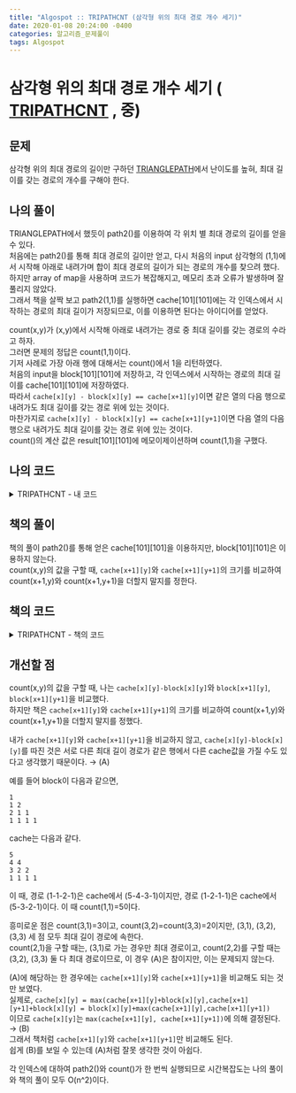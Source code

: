 ```yaml
---
title: "Algospot :: TRIPATHCNT (삼각형 위의 최대 경로 개수 세기)"
date: 2020-01-08 20:24:00 -0400
categories: 알고리즘_문제풀이 
tags: Algospot
---
```


# 삼각형 위의 최대 경로 개수 세기 ( [TRIPATHCNT](https://algospot.com/judge/problem/read/TRIPATHCNT) , 중)

## 문제
삼각형 위의 최대 경로의 길이만 구하던 [TRIANGLEPATH](https://algospot.com/judge/problem/read/TRIANGLEPATH)에서 난이도를 높혀, 최대 길이를 갖는 경로의 개수를 구해야 한다.  

## 나의 풀이
TRIANGLEPATH에서 했듯이 path2()를 이용하여 각 위치 별 최대 경로의 길이를 얻을 수 있다.  
처음에는 path2()를 통해 최대 경로의 길이만 얻고, 다시 처음의 input 삼각형의 (1,1)에서 시작해 아래로 내려가며 합이 최대 경로의 길이가 되는 경로의 개수를 찾으려 했다.  
하지만 array of map을 사용하며 코드가 복잡해지고, 메모리 초과 오류가 발생하며 잘 풀리지 않았다.  
그래서 책을 살짝 보고 path2(1,1)를 실행하면 cache[101][101]에는 각 인덱스에서 시작하는 경로의 최대 길이가 저장되므로, 이를 이용하면 된다는 아이디어를 얻었다.  
  
count(x,y)가 (x,y)에서 시작해 아래로 내려가는 경로 중 최대 길이를 갖는 경로의 수라고 하자.  
그러면 문제의 정답은 count(1,1)이다.  
기저 사례로 가장 아래 행에 대해서는 count()에서 1을 리턴하였다.  
처음의 input을 block[101][101]에 저장하고, 각 인덱스에서 시작하는 경로의 최대 길이를 cache[101][101]에 저장하였다.  
따라서 `cache[x][y] - block[x][y] == cache[x+1][y]`이면 같은 열의 다음 행으로 내려가도 최대 길이를 갖는 경로 위에 있는 것이다.  
마찬가지로 `cache[x][y] - block[x][y] == cache[x+1][y+1]`이면 다음 열의 다음 행으로 내려가도 최대 길이를 갖는 경로 위에 있는 것이다.  
count()의 계산 값은 result[101][101]에 메모이제이션하며 count(1,1)을 구했다.  
  
## 나의 코드

<details>
<summary>TRIPATHCNT - 내 코드</summary>
<div markdown="1">

```
#include <stdio.h>
#include <string.h>
#include <iostream>
#include <utility>
#include <vector>
#include <algorithm>

#ifdef _MSC_VER
#define _CRT_SCURE_NO_WARNINGS
#endif

using namespace std;
int block[101][101];
int result[101][101];
int cache[101][101];
int path2(int row, int col);
int n;
int count(int row, int col);

int main()
{
    ios::sync_with_stdio(false);
    cin.tie(NULL);
    int iters;
    cin >> iters;
    vector<int> answer;

    for (int i = 0; i < iters; i++)
    {
        // 메모이제이션할 메모리 초기화
        memset(block, 0, sizeof block);
        memset(result, -1, sizeof result);
        memset(cache, 0, sizeof cache);

        cin >> n;
        // 주어진 input을 block[101][101]에 저장
        for (int x = 1; x <= n; x++)
        {
            for (int y = 1; y <= x; y++)
                cin >> block[x][y];
        }
        
        // 각 인덱스에서 시작하는 최대 경로의 길이를 cache[101][101]에 저장
        path2(1, 1);

        // cache[101][101]와 block[101][101]을 이용하여, (1,1)에서 출발하는 최대 길이 경로의 개수를 구함
        answer.push_back(count(1, 1));

    }
    for (int i = 0; i < iters; i++)
        cout << answer[i] << endl;
    return 0;
}

int count(int row, int col)
{
    if (result[row][col] != -1)
        return result[row][col];
    int &ret = result[row][col];
    ret = 0;
    if (row == n)
        ret = 1;
    else
    {
        // if 조건문이 성립하면 같은 열의 다음 행으로 내려가도 최대 길이의 경로에 있는 것이다.
        if (cache[row][col] - block[row][col] == cache[row + 1][col])
            ret += count(row + 1, col);
        // if 조건문이 성립하면 다음 열의 다음 행으로 내려가도 최대 길이의 경로에 있는 것이다.
        if (cache[row][col] - block[row][col] == cache[row + 1][col + 1])
            ret += count(row + 1, col + 1);
    }
    return ret;
}


int path2(int row, int col)
{
    if (cache[row][col] != 0)
        return cache[row][col];
    int &ret = cache[row][col];
    ret = block[row][col];
    if (row != n)
        ret += max(path2(row + 1, col), path2(row + 1, col + 1));
    return ret;
}
```  

</div>
</details>  


## 책의 풀이
책의 풀이 path2()를 통해 얻은 cache[101][101]을 이용하지만, block[101][101]은 이용하지 않는다.  
count(x,y)의 값을 구할 때, `cache[x+1][y]`와 `cache[x+1][y+1]`의 크기를 비교하여 count(x+1,y)와 count(x+1,y+1)을 더할지 말지를 정한다.  

## 책의 코드

<details>
<summary>TRIPATHCNT - 책의 코드</summary>
<div markdown="1">

  
```
#include <stdio.h>
#include <string.h>
#include <iostream>
#include <utility>
#include <vector>
#include <algorithm>

#ifdef _MSC_VER
#define _CRT_SCURE_NO_WARNINGS
#endif

using namespace std;
int block[101][101];
int result[101][101];
int cache[101][101];
int path2(int row, int col);
int n;
int count(int row, int col);

int main()
{
    ios::sync_with_stdio(false);
    cin.tie(NULL);
    int iters;
    cin >> iters;
    vector<int> answer;

    for (int i = 0; i < iters; i++)
    {
        // 메모이제이션할 메모리 초기화
        memset(block, 0, sizeof block);
        memset(result, -1, sizeof result);
        memset(cache, 0, sizeof cache);

        cin >> n;
        // 주어진 input을 block[101][101]에 저장
        for (int x = 1; x <= n; x++)
        {
            for (int y = 1; y <= x; y++)
                cin >> block[x][y];
        }
        
        // 각 인덱스에서 시작하는 최대 경로의 길이를 cache[101][101]에 저장
        path2(1, 1);

        // cache[101][101]와 block[101][101]을 이용하여, (1,1)에서 출발하는 최대 길이 경로의 개수를 구함
        answer.push_back(count(1, 1));

    }
    for (int i = 0; i < iters; i++)
        cout << answer[i] << endl;
    return 0;
}

int count(int row, int col)
{
    if (row == n)
        return 1;
    int &ret = result[row][col];
    if(ret!=-1)
        return ret;
    ret = 0;
    if (cache[row+1][col]>=cache[row+1][col+1])
        ret += count(row+1,col);
    if (cache[row+1][col]<=cache[row+1][col+1])
        ret += count(row+1,col+1);
    

    return ret;
}


int path2(int row, int col)
{
    if (cache[row][col] != 0)
        return cache[row][col];
    int &ret = cache[row][col];
    ret = block[row][col];
    if (row != n)
        ret += max(path2(row + 1, col), path2(row + 1, col + 1));
    return ret;
}
```
</div>
</details>  
  
## 개선할 점
count(x,y)의 값을 구할 때, 나는 `cache[x][y]-block[x][y]`와 `block[x+1][y]`, `block[x+1][y+1]`을 비교했다.  
하지만 책은 `cache[x+1][y]`와 `cache[x+1][y+1]`의 크기를 비교하여 count(x+1,y)와 count(x+1,y+1)을 더할지 말지를 정했다.

내가 `cache[x+1][y]`와 `cache[x+1][y+1]`을 비교하지 않고, `cache[x][y]-block[x][y]`를 따진 것은 서로 다른 최대 길이 경로가 같은 행에서 다른 cache값을 가질 수도 있다고 생각했기 때문이다. → (A)  
  
예를 들어 block이 다음과 같으면,
```
1
1 2
2 1 1
1 1 1 1
```  
cache는 다음과 같다.  
```
5
4 4
3 2 2
1 1 1 1
```  
  
이 때, 경로 (1-1-2-1)은 cache에서 (5-4-3-1)이지만, 경로 (1-2-1-1)은 cache에서 (5-3-2-1)이다. 이 때 count(1,1)=5이다.  
  
흥미로운 점은 count(3,1)=3이고, count(3,2)=count(3,3)=2이지만, (3,1), (3,2), (3,3) 세 점 모두 최대 길이 경로에 속한다.  
count(2,1)을 구할 때는, (3,1)로 가는 경우만 최대 경로이고, count(2,2)를 구할 때는 (3,2), (3,3) 둘 다 최대 경로이므로, 이 경우 (A)은 참이지만, 이는 문제되지 않는다.  
  
(A)에 해당하는 한 경우에는 `cache[x+1][y]`와 `cache[x+1][y+1]`을 비교해도 되는 것만 보였다.  
실제로,
`cache[x][y] = max(cache[x+1][y]+block[x][y],cache[x+1][y+1]+block[x][y] = block[x][y]+max(cache[x+1][y],cache[x+1][y+1])`  
이므로 `cache[x][y]`는 `max(cache[x+1][y], cache[x+1][y+1])`에 의해 결정된다. → (B)  
그래서 책처럼 `cache[x+1][y]`와 `cache[x+1][y+1]`만 비교해도 된다.  
쉽게 (B)를 보일 수 있는데 (A)처럼 잘못 생각한 것이 아쉽다.  

각 인덱스에 대하여 path2()와 count()가 한 번씩 실행되므로 시간복잡도는 나의 풀이와 책의 풀이 모두 O(n^2)이다.  